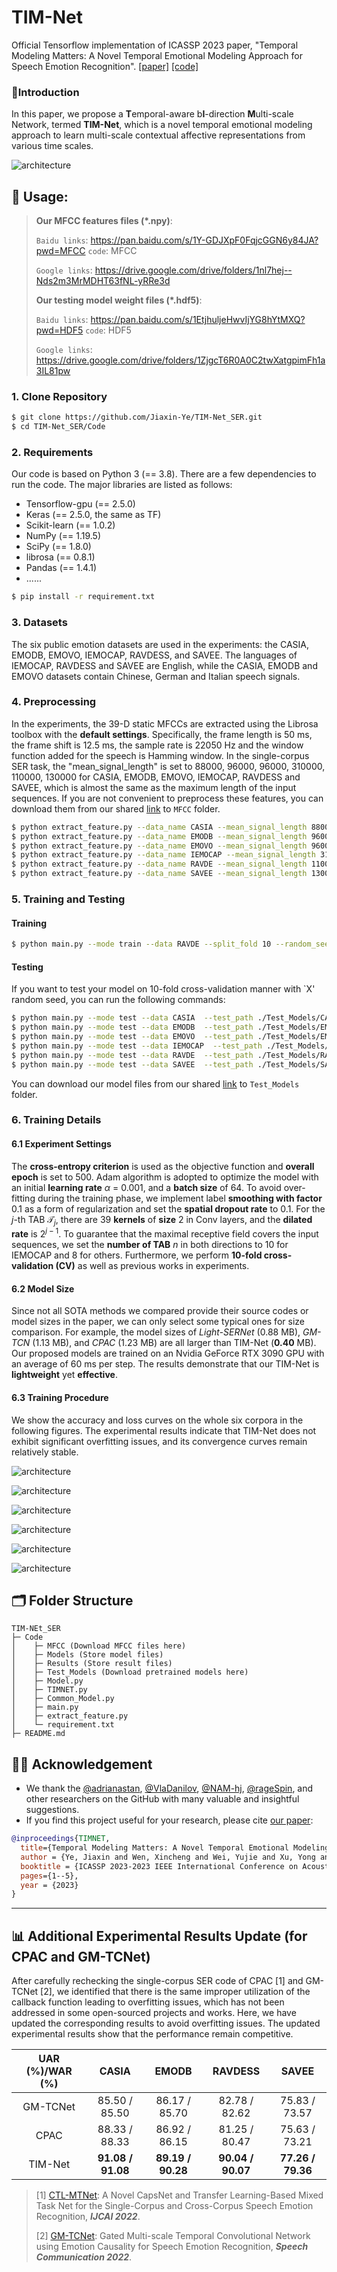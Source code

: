 # TIM-Net

Official Tensorflow implementation of ICASSP 2023 paper, "Temporal Modeling Matters: A Novel Temporal Emotional Modeling Approach for Speech Emotion Recognition". [[paper]](https://arxiv.org/abs/2211.08233) [[code]](https://github.com/Jiaxin-Ye/TIM-Net_SER) 

### 📕Introduction

In this paper, we propose a **T**emporal-aware b**I**-direction **M**ulti-scale Network, termed **TIM-Net**, which is a novel temporal emotional modeling approach to learn multi-scale contextual affective representations from various time scales. 

![architecture](./Fig/architecture.png)

## 📖 Usage:

> **Our MFCC features files (*.npy)**: 
>
> `Baidu links`: https://pan.baidu.com/s/1Y-GDJXpF0FqjcGGN6y84JA?pwd=MFCC `code`: MFCC 
>
> `Google links`: https://drive.google.com/drive/folders/1nl7hej--Nds2m3MrMDHT63fNL-yRRe3d
>
>
> **Our testing model weight files (*.hdf5)**: 
>
> `Baidu links`:  https://pan.baidu.com/s/1EtjhuljeHwvIjYG8hYtMXQ?pwd=HDF5 `code`: HDF5
>
> `Google links`: https://drive.google.com/drive/folders/1ZjgcT6R0A0C2twXatgpimFh1a3IL81pw

### 1. Clone Repository

```bash
$ git clone https://github.com/Jiaxin-Ye/TIM-Net_SER.git
$ cd TIM-Net_SER/Code
```

### 2. Requirements

Our code is based on Python 3 (== 3.8). There are a few dependencies to run the code. The major libraries are listed as follows:

* Tensorflow-gpu (== 2.5.0)
* Keras (== 2.5.0, the same as TF)
* Scikit-learn (== 1.0.2)
* NumPy (== 1.19.5)
* SciPy (== 1.8.0)
* librosa (== 0.8.1)
* Pandas (== 1.4.1)
* ......

```bash
$ pip install -r requirement.txt
```

### 3. Datasets

The six public emotion datasets are used in the experiments: the CASIA, EMODB, EMOVO, IEMOCAP, RAVDESS, and SAVEE. The languages of IEMOCAP, RAVDESS and SAVEE are English, while the CASIA, EMODB and EMOVO datasets contain Chinese, German and Italian speech signals.

### 4. Preprocessing

In the experiments, the 39-D static MFCCs are extracted using the Librosa toolbox with the **default settings**. Specifically, the frame length is 50 ms, the frame shift is 12.5 ms, the sample rate is 22050 Hz and the window function added for the speech is Hamming window. In the single-corpus SER task, the "mean_signal_length" is set to 88000, 96000, 96000, 310000, 110000, 130000 for CASIA, EMODB, EMOVO, IEMOCAP, RAVDESS and SAVEE, which is almost the same as the maximum length of the input sequences. If you are not convenient to preprocess these features, you can download them from our shared [link](https://pan.baidu.com/s/1Y-GDJXpF0FqjcGGN6y84JA?pwd=MFCC ) to `MFCC` folder.

```bash
$ python extract_feature.py --data_name CASIA --mean_signal_length 88000
$ python extract_feature.py --data_name EMODB --mean_signal_length 96000
$ python extract_feature.py --data_name EMOVO --mean_signal_length 96000
$ python extract_feature.py --data_name IEMOCAP --mean_signal_length 310000
$ python extract_feature.py --data_name RAVDE --mean_signal_length 110000
$ python extract_feature.py --data_name SAVEE --mean_signal_length 130000
```

### 5. Training and Testing

#### Training

```bash
$ python main.py --mode train --data RAVDE --split_fold 10 --random_seed 46 --epoch 500 --gpu 0
```

#### Testing

If you want to test your model on 10-fold cross-validation manner with `X' random seed, you can run the following commands:

```bash
$ python main.py --mode test --data CASIA  --test_path ./Test_Models/CASIA_32 --split_fold 10 --random_seed 32
$ python main.py --mode test --data EMODB  --test_path ./Test_Models/EMODB_46 --split_fold 10 --random_seed 46
$ python main.py --mode test --data EMOVO  --test_path ./Test_Models/EMOVO_1 --split_fold 10 --random_seed 1
$ python main.py --mode test --data IEMOCAP  --test_path ./Test_Models/IEMOCAP_16 --split_fold 10 --random_seed 16
$ python main.py --mode test --data RAVDE  --test_path ./Test_Models/RAVDE_46 --split_fold 10 --random_seed 46
$ python main.py --mode test --data SAVEE  --test_path ./Test_Models/SAVEE_44 --split_fold 10 --random_seed 44
```

You can download our model files from our shared [link]( https://pan.baidu.com/s/1EtjhuljeHwvIjYG8hYtMXQ?pwd=HDF5) to `Test_Models` folder. 

### 6. Training Details

#### 6.1 Experiment Settings

The **cross-entropy criterion** is used as the objective function and **overall epoch** is set to 500. Adam algorithm is adopted to optimize the model with an initial **learning rate** $\alpha$ = $0.001$, and a **batch size** of 64. To avoid over-fitting during the training phase, we implement label **smoothing with factor** 0.1 as a form of regularization and set the **spatial dropout rate** to 0.1. For the $j$-th TAB $\mathcal{T}_j$, there are 39 **kernels** of **size** 2 in Conv layers, and the **dilated rate** is $2^{j-1}$. To guarantee that the maximal receptive field covers the input sequences, we set the **number of TAB** $n$ in both directions to 10 for IEMOCAP and 8 for others. Furthermore, we perform **10-fold cross-validation (CV)** as well as previous works in experiments. 

#### 6.2 Model Size

Since not all SOTA methods we compared provide their source codes or model sizes in the paper, we can only select some typical ones for size comparison. For example, the model sizes of *Light-SERNet* (0.88 MB), *GM-TCN* (1.13 MB), and *CPAC* (1.23 MB) are all larger than TIM-Net (**0.40** MB). Our proposed models are trained on an Nvidia GeForce RTX 3090 GPU with an average of 60 ms per step. The results demonstrate that our TIM-Net is **lightweight** yet **effective**.

#### 6.3 Training Procedure

We show the accuracy and loss curves on the whole six corpora in the following figures. The experimental results indicate that TIM-Net does not exhibit significant overfitting issues, and its convergence curves remain relatively stable.

![architecture](./Fig/CASIA_log.png)

![architecture](./Fig/EMODB_log.png)

![architecture](./Fig/EMOVO_log.png)

![architecture](./Fig/IEMOCAP_log.png)

![architecture](./Fig/RAVDESS_log.png)

![architecture](./Fig/SAVEE_log.png)

## 🗂️ Folder Structure

```
TIM-NEt_SER
├─ Code
│    ├─ MFCC (Download MFCC files here)
│    ├─ Models (Store model files)
│    ├─ Results (Store result files)
│    ├─ Test_Models (Download pretrained models here)
│    ├─ Model.py
│    ├─ TIMNET.py
│    ├─ Common_Model.py
│    ├─ main.py
│    ├─ extract_feature.py
│    └─ requirement.txt
├─ README.md
```

## 🙌🏻 Acknowledgement

- We thank the [@adrianastan](https://github.com/adrianastan), [@VlaDanilov](https://github.com/VlaDanilov), [@NAM-hj](https://github.com/NAM-hj), [@rageSpin](https://github.com/rageSpin), and other researchers on the GitHub with many valuable and insightful suggestions.
- If you find this project useful for your research, please cite [our paper](https://arxiv.org/abs/2211.08233):

```bibtex
@inproceedings{TIMNET,
  title={Temporal Modeling Matters: A Novel Temporal Emotional Modeling Approach for Speech Emotion Recognition},
  author = {Ye, Jiaxin and Wen, Xincheng and Wei, Yujie and Xu, Yong and Liu, Kunhong and Shan, Hongming},
  booktitle = {ICASSP 2023-2023 IEEE International Conference on Acoustics, Speech and Signal Processing (ICASSP), Rhodes Island, Greece, June 4-10, 2023},
  pages={1--5},
  year = {2023}
}
```

------

## 📊 Additional Experimental Results Update (for CPAC and GM-TCNet)

After carefully rechecking the single-corpus SER code of CPAC [1] and GM-TCNet [2], we identified that there is the same improper utilization of the callback function leading to overfitting issues, which has not been addressed in some open-sourced projects and works. Here, we have updated the corresponding results to avoid overfitting issues. The updated experimental results show that the performance remain competitive.

| UAR (%)/WAR (%) |       CASIA       |       EMODB       |      RAVDESS      |       SAVEE       |
| :-------------: | :---------------: | :---------------: | :---------------: | :---------------: |
|    GM-TCNet     |   85.50 / 85.50   |   86.17 / 85.70   |   82.78 / 82.62   |   75.83 / 73.57   |
|      CPAC       |   88.33 / 88.33   |   86.92 / 86.15   |   81.25 / 80.47   |   75.63 / 73.21   |
|     TIM-Net     | **91.08 / 91.08** | **89.19 / 90.28** | **90.04 / 90.07** | **77.26 / 79.36** |

> [1] [CTL-MTNet](https://www.ijcai.org/proceedings/2022/0320.pdf): A Novel CapsNet and Transfer Learning-Based Mixed Task Net for the Single-Corpus and Cross-Corpus Speech Emotion Recognition, _**IJCAI 2022**_.
>
> [2] [GM-TCNet](https://arxiv.org/abs/2210.15834): Gated Multi-scale Temporal Convolutional Network using Emotion Causality for Speech Emotion Recognition, _**Speech Communication 2022**_.
